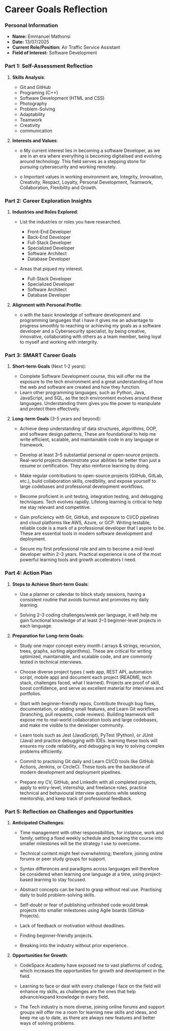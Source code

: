 
# Career Goals Reflection

### Personal Information

- **Name:**                     Emmanuel Mathonsi
- **Date:**                     13/07/2025
- **Current Role/Position:**    Air Traffic Service Assistant
- **Field of Interest:**        Software Development

### Part 1: Self-Assessment Reflection

1. **Skills Analysis**:
    
    - Git and GitHub
    - Programing (C++)
    - Software Development (HTML and CSS)
    - Photography
    - Problem-Solving
    - Adaptability
    - Teamwork
    - Creativity
    - communication


2. **Interests and Values**:
    
    - o	My current interest lies in becoming a software Developer, as we are in an era where everything is becoming digitalised and evolving around technology. This field serves as a stepping stone for pursuing cybersecurity and working remotely.

    - o	Important values in working environment are, Integrity, Innovation, Creativity, Respact, Loyalty, Personal Development, Teamwork, Collaboration, Flexibility and Growth.


### Part 2: Career Exploration Insights

1. **Industries and Roles Explored**:
    
    - List the industries or roles you have researched.

        - Front-End Developer
        - Back-End Developer
        - Full-Stack Developer
        - Specialized Developer
        - Software Architect
        - Database Developer

    - Areas that piqued my interest.

        - Full-Stack Developer
        - Specialized Developer
        - Software Architect
        - Database Developer

2. **Alignment with Personal Profile**:
    
    - o	with the basic knowledge of software development and programming langueges that i have it gives me an advantage to progress smoothly to reaching or achieving my goals as a software developer and a Cybersecurity specialist, by being creative, innovative, collaborating with others as a team member, being loyal to myself and working with intergrity.


### Part 3: SMART Career Goals

1. **Short-term Goals** (Next 1-2 years):
    
    - Complete Software Development course, this will offer me the exposure to the tech environment and a great understanding of how the web and software are created and how they function.
    - Learn other programming languages, such as Python, Java, JavaScript, and SQL, as the tech environment evolves around these languages. Understanding them gives you the power to manipulate and protect them effectively.



2. **Long-term Goals** (3-5 years and beyond):
    
    - Achieve deep understanding of data structures, algorithms, OOP, and software design patterns, These are foundational to help me write efficient, scalable, and maintainable code in any language or framework.

    - Develop at least 3–5 substantial personal or open-source projects. Real-world projects demonstrate your abilities far better than just a resume or certification. They also reinforce learning by doing.

    - Make regular contributions to open-source projects (GitHub, GitLab, etc.), build collaboration skills, credibility, and expose yourself to large codebases and professional development workflows.

    - Become proficient in unit testing, integration testing, and debugging techniques. Tech evolves rapidly. Lifelong learning is critical to help me stay relevant and competitive.

    - Gain proficiency with Git, GitHub, and exposure to CI/CD pipelines and cloud platforms like AWS, Azure, or GCP. Writing testable, reliable code is a mark of a professional developer that I aspire to be. These are essential tools in modern software development and deployment.

    - Secure my first professional role and aim to become a mid-level developer within 2–3 years. Practical experience is one of the most powerful learning tools and growth accelerators I need.



### Part 4: Action Plan

1. **Steps to Achieve Short-term Goals**:

    - Use a planner or calendar to block study sessions, having a consistent routine that avoids burnout and promotes my daily learning.

    - Solving 2–3 coding challenges/week per language, it will help me gain functional knowledge of at least 2–3 beginner-level projects in each language.


2. **Preparation for Long-term Goals**:
    
    - Study one major concept every month ( arrays & strings, recursion, trees, graphs, sorting algorithms). These are critical for writing optimized, maintainable, and scalable code, and are commonly tested in technical interviews.

    - Choose diverse project types ( web app, REST API, automation script, mobile app) and document each project (README, tech stack, challenges faced, what I learned). Projects are proof of skill, boost confidence, and serve as excellent material for interviews and portfolios.

    - Start with beginner-friendly repos, Contribute through bug fixes, documentation, or adding small features, and Learn Git workflows (branching, pull requests, code reviews). Building teamwork will expose me to real-world collaboration tools and large codebases, and make me visible to the developer community.

    - Learn tools such as Jest (JavaScript), PyTest (Python), or JUnit (Java) and practice debugging with IDEs. learning these tools will ensures my code reliability, and debugging is key to solving complex problems efficiently.

    - Commit to practising Git daily and Learn CI/CD tools like GitHub Actions, Jenkins, or CircleCI. These tools are the backbone of modern development and deployment pipelines.

    - Prepare my CV, GitHub, and LinkedIn with all completed projects, apply to entry-level, internship, and freelance roles, practice technical and behavioural interview questions while seeking mentorship, and keep track of professional feedback.


### Part 5: Reflection on Challenges and Opportunities

1. **Anticipated Challenges**:
    
    - Time management with other responsibilities, for instance, work and family, setting a fixed weekly schedule and breaking the course into smaller milestones will be the strategy I use to overcome.

    - Technical content might feel overwhelming; therefore, joining online forums or peer study groups for support.

    - Syntax differences and paradigms across languages will therefore be considered when learning one language at a time, using project-based learning to stay focused.

    - Abstract concepts can be hard to grasp without real use. Practising daily to build problem-solving skills.

    - Self-doubt or fear of publishing unfinished code would break projects into smaller milestones using Agile boards (GitHub Projects).

    - Lack of feedback or motivation without deadlines.

    - Finding beginner-friendly projects.

    - Breaking into the industry without prior experience.



2. **Opportunities for Growth**:
    
    - CodeSpace Academy have exposed me to vast platforms of coding, which increases the opportunities for growth and development in the field.

    - Learning to face or deal with every challenge I face on the field will enhance my skills, as challenges are the ones that help advance/expand knowledge in every field.

    - The Tech industry is more diverse, joining online forums and support groups will offer me a room for learning new skills and ideas, and keep me up to date, as there are always new features and better ways of solving problems.
